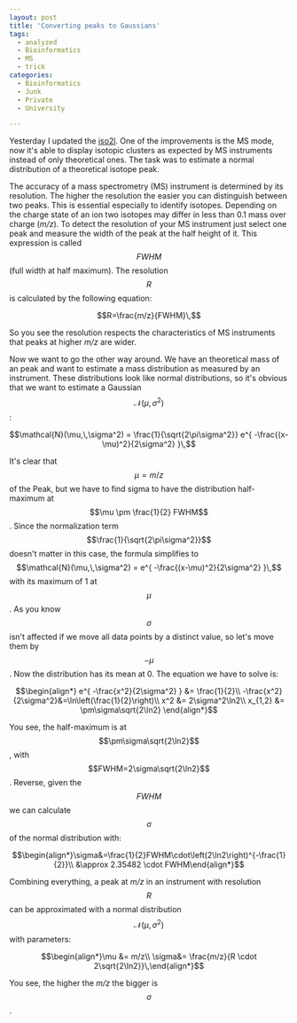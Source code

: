 ```yaml
---
layout: post
title: 'Converting peaks to Gaussians'
tags:
  - analyzed
  - Bioinformatics
  - MS
  - trick
categories:
  - Bioinformatics
  - Junk
  - Private
  - University

---
```


Yesterday I updated the <a href="/software/iso2l/">iso2l</a>. One of the improvements is the MS mode, now it's able to display isotopic clusters as expected by MS instruments instead of only theoretical ones.
The task was to estimate a normal distribution of a theoretical isotope peak.



The accuracy of a mass spectrometry (MS) instrument is determined by its resolution. The higher the resolution the easier you can distinguish between two peaks. This is essential especially to identify isotopes. Depending on the charge state of an ion two isotopes may differ in less than 0.1 mass over charge (<em>m/z</em>). To detect the resolution of your MS instrument just select one peak and measure the width of the peak at the half height of it. This expression is called $$FWHM$$ (full width at half maximum). The resolution $$R$$ is calculated by the following equation:

$$R=\frac{m/z}{FWHM}\,$$

So you see the resolution respects the characteristics of MS instruments that peaks at higher <em>m/z</em> are wider.

Now we want to go the other way around. We have an theoretical mass of an peak and want to estimate a mass distribution as measured by an instrument. These distributions look like normal distributions, so it's obvious that we want to estimate a Gaussian $$\mathcal{N}(\mu,\,\sigma^2)$$:

$$\mathcal{N}(\mu,\,\sigma^2) = \frac{1}{\sqrt{2\pi\sigma^2}} e^{ -\frac{(x-\mu)^2}{2\sigma^2} }\,$$

It's clear that $$\mu = m/z$$ of the Peak, but we have to find sigma to have the distribution half-maximum at $$\mu \pm \frac{1}{2} FWHM$$. Since the normalization term $$\frac{1}{\sqrt{2\pi\sigma^2}}$$ doesn't matter in this case, the formula simplifies to
$$\mathcal{N}(\mu,\,\sigma^2) = e^{ -\frac{(x-\mu)^2}{2\sigma^2} }\,$$
with its maximum of 1 at $$\mu$$.
As you know $$\sigma$$ isn't affected if we move all data points by a distinct value, so let's move them by $$-\mu$$. Now the distribution has its mean at 0. The equation we have to solve is:

$$\begin{align*}
e^{ -\frac{x^2}{2\sigma^2} } &= \frac{1}{2}\\
-\frac{x^2}{2\sigma^2}&=\ln\left(\frac{1}{2}\right)\\
x^2 &= 2\sigma^2\ln2\\
x_{1,2} &= \pm\sigma\sqrt{2\ln2}
\end{align*}$$

You see, the half-maximum is at $$\pm\sigma\sqrt{2\ln2}$$, with $$FWHM=2\sigma\sqrt{2\ln2}$$.
Reverse, given the $$FWHM$$ we can calculate $$\sigma$$ of the normal distribution with:

$$\begin{align*}\sigma&=\frac{1}{2}FWHM\cdot\left(2\ln2\right)^{-\frac{1}{2}}\\
&\approx 2.35482 \cdot FWHM\end{align*}$$

Combining everything, a peak at <em>m/z</em> in an instrument with resolution $$R$$ can be approximated with a normal distribution $$\mathcal{N}(\mu,\,\sigma^2)$$ with parameters:

$$\begin{align*}\mu &= m/z\\
\sigma&= \frac{m/z}{R \cdot 2\sqrt{2\ln2}}\,\end{align*}$$

You see, the higher the <em>m/z</em> the bigger is $$\sigma$$.
